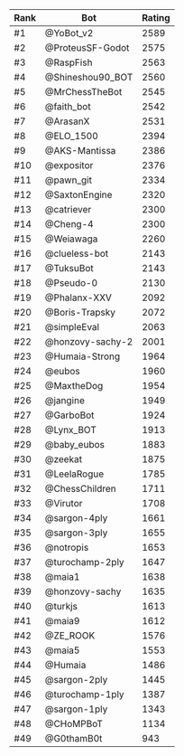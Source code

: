 Rank|Bot|Rating
---|---|---
#1|@YoBot_v2|2589
#2|@ProteusSF-Godot|2575
#3|@RaspFish|2563
#4|@Shineshou90_BOT|2560
#5|@MrChessTheBot|2545
#6|@faith_bot|2542
#7|@ArasanX|2531
#8|@ELO_1500|2394
#9|@AKS-Mantissa|2386
#10|@expositor|2376
#11|@pawn_git|2334
#12|@SaxtonEngine|2320
#13|@catriever|2300
#14|@Cheng-4|2300
#15|@Weiawaga|2260
#16|@clueless-bot|2143
#17|@TuksuBot|2143
#18|@Pseudo-0|2130
#19|@Phalanx-XXV|2092
#20|@Boris-Trapsky|2072
#21|@simpleEval|2063
#22|@honzovy-sachy-2|2001
#23|@Humaia-Strong|1964
#24|@eubos|1960
#25|@MaxtheDog|1954
#26|@jangine|1949
#27|@GarboBot|1924
#28|@Lynx_BOT|1913
#29|@baby_eubos|1883
#30|@zeekat|1875
#31|@LeelaRogue|1785
#32|@ChessChildren|1711
#33|@Virutor|1708
#34|@sargon-4ply|1661
#35|@sargon-3ply|1655
#36|@notropis|1653
#37|@turochamp-2ply|1647
#38|@maia1|1638
#39|@honzovy-sachy|1635
#40|@turkjs|1613
#41|@maia9|1612
#42|@ZE_ROOK|1576
#43|@maia5|1553
#44|@Humaia|1486
#45|@sargon-2ply|1445
#46|@turochamp-1ply|1387
#47|@sargon-1ply|1343
#48|@CHoMPBoT|1134
#49|@G0thamB0t|943
